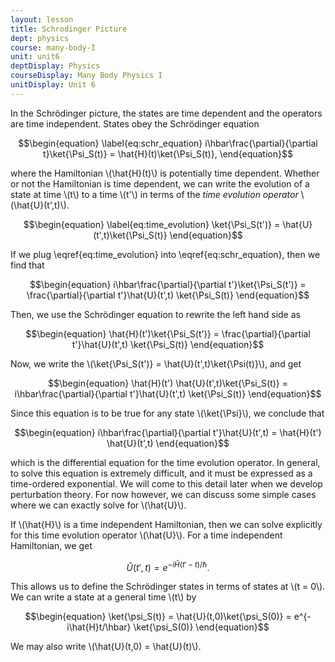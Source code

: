 ```yaml
---
layout: lesson
title: Schrodinger Picture 
dept: physics
course: many-body-I
unit: unit6
deptDisplay: Physics
courseDisplay: Many Body Physics I
unitDisplay: Unit 6
---
```

In the Schrödinger picture, the states are time dependent and the operators are time independent. States obey the Schrödinger equation

$$\begin{equation} \label{eq:schr_equation}
i\hbar\frac{\partial}{\partial t}\ket{\Psi_S(t)} = \hat{H}(t)\ket{\Psi_S(t)},
\end{equation}$$

where the Hamiltonian \\(\hat{H}(t)\\) is potentially time dependent. Whether or not the Hamiltonian is time dependent, we can write the evolution of a state at time \\(t\\) to a time \\(t'\\) in terms of the <i>time evolution operator</i> \\(\hat{U}(t',t)\\). 

$$\begin{equation} \label{eq:time_evolution}
\ket{\Psi_S(t')} = \hat{U}(t',t)\ket{\Psi_S(t)}
\end{equation}$$

If we plug \eqref{eq:time_evolution} into \eqref{eq:schr_equation}, then we find that 

$$\begin{equation}
i\hbar\frac{\partial}{\partial t'}\ket{\Psi_S(t')} = \frac{\partial}{\partial t'}\hat{U}(t',t) \ket{\Psi_S(t)}
\end{equation}$$

Then, we use the Schrödinger equation to rewrite the left hand side as

$$\begin{equation}
\hat{H}(t')\ket{\Psi_S(t')} = \frac{\partial}{\partial t'}\hat{U}(t',t) \ket{\Psi_S(t)}
\end{equation}$$

Now, we write the \\(\ket{\Psi\_S(t')} = \hat{U}(t',t)\ket{\Psi(t)}\\), and get 

$$\begin{equation}
\hat{H}(t')  \hat{U}(t',t)\ket{\Psi_S(t)} = i\hbar\frac{\partial}{\partial t'}\hat{U}(t',t) \ket{\Psi_S(t)}
\end{equation}$$

Since this equation is to be true for any state \\(\ket{\Psi}\\), we conclude that 

$$\begin{equation}
 i\hbar\frac{\partial}{\partial t'}\hat{U}(t',t) = \hat{H}(t') \hat{U}(t',t)
\end{equation}$$

which is the differential equation for the time evolution operator. In general, to solve this equation is extremely difficult, and it must be expressed as a time-ordered exponential. We will come to this detail later when we develop perturbation theory. For now however, we can discuss some simple cases where we can exactly solve for \\(\hat{U}\\). 

If \\(\hat{H}\\) is a time independent Hamiltonian, then we can solve explicitly for this time evolution operator \\(\hat{U}\\). For a time independent Hamiltonian, we get

$$\begin{equation}
\hat{U}(t',t) = e^{-i\hat{H}(t'-t)/\hbar}.
\end{equation}$$

This allows us to define the Schrödinger states in terms of states at \\(t = 0\\). We can write a state at a general time \\(t\\) by

$$\begin{equation}
\ket{\psi_S(t)} = \hat{U}(t,0)\ket{\psi_S(0)} = e^{-i\hat{H}t/\hbar} \ket{\psi_S(0)} 
\end{equation}$$

We may also write \\(\hat{U}(t,0) = \hat{U}(t)\\).

